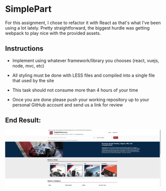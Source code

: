 # SimplePart

For this assignment, I chose to refactor it with React as that's what I've been using a lot lately. Pretty straightforward, the biggest hurdle was getting webpack to play nice with the provided assets.

## Instructions

- Implement using whatever framework/library you chooses (react, vuejs, node, mvc, etc)

- All styling must be done with LESS files and compiled into a single file that used by the site

- This task should not consume more than 4 hours of your time

- Once you are done please push your working repository up to your personal GitHub account and send us a link for review

## End Result:

![screenshot](./files/screenshot.jpg)